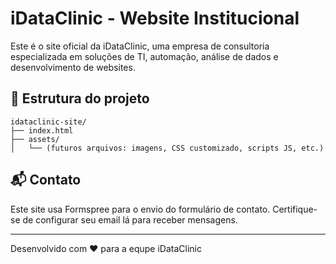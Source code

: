 # iDataClinic - Website Institucional

Este é o site oficial da iDataClinic, uma empresa de consultoria especializada em soluções de TI, automação, análise de dados e desenvolvimento de websites.


## 📁 Estrutura do projeto

```
idataclinic-site/
├── index.html
├── assets/
│   └── (futuros arquivos: imagens, CSS customizado, scripts JS, etc.)
```


## 📬 Contato

Este site usa Formspree para o envio do formulário de contato. Certifique-se de configurar seu email lá para receber mensagens.

---
Desenvolvido com ❤️ para a equpe iDataClinic
